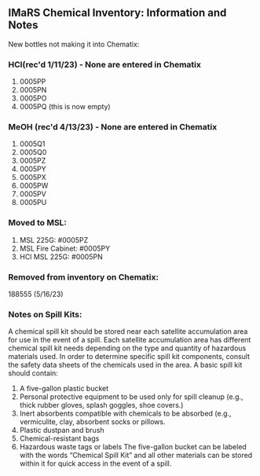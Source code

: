## IMaRS Chemical Inventory: Information and Notes

New bottles not making it into Chematix:
### HCl(rec'd 1/11/23) - None are entered in Chematix
1. 0005PP
2. 0005PN
3. 0005PO
4. 0005PQ (this is now empty)


### MeOH (rec'd 4/13/23) - None are entered in Chematix
1. 0005Q1
2. 0005Q0
3. 0005PZ
4. 0005PY
5. 0005PX
6. 0005PW
7. 0005PV
8. 0005PU


### Moved to MSL:
1. MSL 225G: #0005PZ
2. MSL Fire Cabinet: #0005PY
3. HCl MSL 225G: #0005PN


### Removed from inventory on Chematix:
188555 (5/16/23)








### Notes on Spill Kits:

A chemical spill kit should be stored near each satellite accumulation area for use in the event of a spill. Each satellite accumulation area has different chemical spill kit needs depending on the type and quantity of hazardous materials used. In order to determine specific spill kit components, consult the safety data sheets of the chemicals used in the area. A basic spill kit should contain:

1. A five-gallon plastic bucket
2. Personal protective equipment to be used only for spill cleanup (e.g., thick rubber gloves, splash goggles, shoe covers.)
3. Inert absorbents compatible with chemicals to be absorbed (e.g., vermiculite, clay, absorbent
socks or pillows.
4. Plastic dustpan and brush
5. Chemical-resistant bags
6. Hazardous waste tags or labels
The five-gallon bucket can be labeled with the words “Chemical Spill Kit” and all other materials can be stored within it for quick access in the event of a spill.
